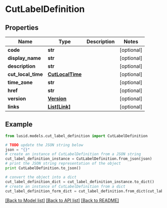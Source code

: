 # CutLabelDefinition


## Properties
Name | Type | Description | Notes
------------ | ------------- | ------------- | -------------
**code** | **str** |  | [optional] 
**display_name** | **str** |  | [optional] 
**description** | **str** |  | [optional] 
**cut_local_time** | [**CutLocalTime**](CutLocalTime.md) |  | [optional] 
**time_zone** | **str** |  | [optional] 
**href** | **str** |  | [optional] 
**version** | [**Version**](Version.md) |  | [optional] 
**links** | [**List[Link]**](Link.md) |  | [optional] 

## Example

```python
from lusid.models.cut_label_definition import CutLabelDefinition

# TODO update the JSON string below
json = "{}"
# create an instance of CutLabelDefinition from a JSON string
cut_label_definition_instance = CutLabelDefinition.from_json(json)
# print the JSON string representation of the object
print CutLabelDefinition.to_json()

# convert the object into a dict
cut_label_definition_dict = cut_label_definition_instance.to_dict()
# create an instance of CutLabelDefinition from a dict
cut_label_definition_form_dict = cut_label_definition.from_dict(cut_label_definition_dict)
```
[[Back to Model list]](../README.md#documentation-for-models) [[Back to API list]](../README.md#documentation-for-api-endpoints) [[Back to README]](../README.md)


